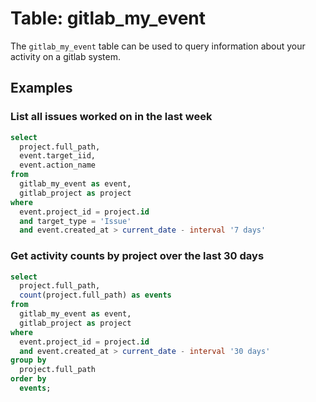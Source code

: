 # Table: gitlab_my_event

The `gitlab_my_event` table can be used to query information about your activity on a gitlab system.

## Examples

### List all issues worked on in the last week

```sql
select
  project.full_path, 
  event.target_iid, 
  event.action_name
from
  gitlab_my_event as event, 
  gitlab_project as project
where
  event.project_id = project.id 
  and target_type = 'Issue' 
  and event.created_at > current_date - interval '7 days'
```

### Get activity counts by project over the last 30 days

```sql
select
  project.full_path, 
  count(project.full_path) as events
from
  gitlab_my_event as event, 
  gitlab_project as project
where
  event.project_id = project.id 
  and event.created_at > current_date - interval '30 days'
group by
  project.full_path
order by
  events;
```
